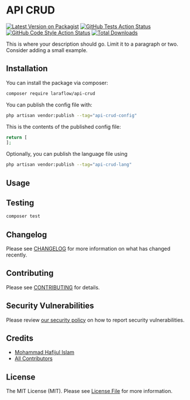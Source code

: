 # API CRUD

[![Latest Version on Packagist](https://img.shields.io/packagist/v/laraflow/api-crud.svg?style=flat-square)](https://packagist.org/packages/laraflow/api-crud)
[![GitHub Tests Action Status](https://img.shields.io/github/actions/workflow/status/laraflow/api-crud/run-tests.yml?branch=main&label=tests&style=flat-square)](https://github.com/laraflow/api-crud/actions?query=workflow%3Arun-tests+branch%3Amain)
[![GitHub Code Style Action Status](https://img.shields.io/github/actions/workflow/status/laraflow/api-crud/fix-php-code-style-issues.yml?branch=main&label=code%20style&style=flat-square)](https://github.com/laraflow/api-crud/actions?query=workflow%3A"Fix+PHP+code+style+issues"+branch%3Amain)
[![Total Downloads](https://img.shields.io/packagist/dt/laraflow/api-crud.svg?style=flat-square)](https://packagist.org/packages/laraflow/api-crud)

This is where your description should go. Limit it to a paragraph or two. Consider adding a small example.

## Installation

You can install the package via composer:

```bash
composer require laraflow/api-crud
```

You can publish the config file with:

```bash
php artisan vendor:publish --tag="api-crud-config"
```

This is the contents of the published config file:

```php
return [
];
```

Optionally, you can publish the language file using

```bash
php artisan vendor:publish --tag="api-crud-lang"
```

## Usage


## Testing

```bash
composer test
```

## Changelog

Please see [CHANGELOG](CHANGELOG.md) for more information on what has changed recently.

## Contributing

Please see [CONTRIBUTING](CONTRIBUTING.md) for details.

## Security Vulnerabilities

Please review [our security policy](../../security/policy) on how to report security vulnerabilities.

## Credits

- [Mohammad Hafijul Islam](https://github.com/hafijul233)
- [All Contributors](../../contributors)

## License

The MIT License (MIT). Please see [License File](LICENSE.md) for more information.
